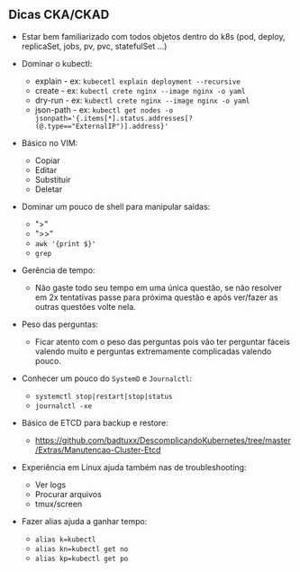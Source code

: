## Dicas CKA/CKAD

 * Estar bem familiarizado com todos objetos dentro do k8s (pod, deploy, replicaSet, jobs, pv, pvc, statefulSet ...)

 * Dominar o kubectl:
    * explain   - ex: ``kubecetl explain deployment --recursive``
    * create    - ex: ``kubectl crete nginx --image nginx -o yaml``
    * dry-run   - ex: ``kubectl crete nginx --image nginx -o yaml``
    * json-path - ex: ``kubectl get nodes -o jsonpath='{.items[*].status.addresses[?(@.type=="ExternalIP")].address}'``
 
 * Básico no VIM:
    * Copiar 
    * Editar
    * Substituir
    * Deletar

 * Dominar um pouco de shell para manipular saídas:
    * ">"  
    * ">>"
    * ``awk '{print $}'``
    * ``grep``
    
 * Gerência de tempo:
    * Não gaste todo seu tempo em uma única questão, se não resolver em 2x tentativas passe para próxima questão e após ver/fazer as outras questões volte nela.

 * Peso das perguntas:
    * Ficar atento com o peso das perguntas pois vão ter perguntar fáceis valendo muito e perguntas extremamente complicadas valendo pouco.

 * Conhecer um pouco do ``SystemD`` e ``Journalctl``:
    * ``systemctl stop|restart|stop|status``
    * ``journalctl -xe``

 * Básico de ETCD para backup e restore:
   * https://github.com/badtuxx/DescomplicandoKubernetes/tree/master/Extras/Manutencao-Cluster-Etcd

 * Experiência em Linux ajuda também nas de troubleshooting:
   * Ver logs
   * Procurar arquivos
   * tmux/screen
   
    
 * Fazer alias ajuda a ganhar tempo:
   * ``alias k=kubectl``
   * ``alias kn=kubectl get no``
   * ``alias kp=kubectl get po``